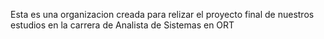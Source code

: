 Esta es una organizacion creada para relizar el proyecto final de nuestros estudios en la carrera de Analista de Sistemas en ORT
